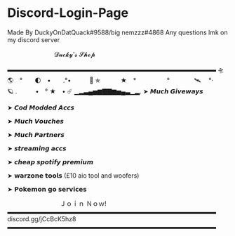 # Discord-Login-Page
Made By DuckyOnDatQuack#9588/big nemzzz#4868
Any questions lmk on my discord server

ㅤㅤㅤㅤㅤㅤㅤㅤ                   𝓓𝓾𝓬𝓴𝔂'𝓼 𝓢𝓱𝓸𝓹

▬▬▬▬▬▬▬▬▬▬▬▬▬▬▬▬▬▬▬▬▬▬▬▬▬▬▬▬▬▬▬▬▬▬
🛸　　　 　🌎　°　　🌓　•　　.°•　　　🚀 ✯
　　　★　*　　　　　°　　　　🛰️ 　°·　　                           🪐
.　　　•　° ★　•  ☄️
▁▂▃▄▅▆▇▇▆▅▄▃▁▂.
➤ 𝙈𝙪𝙘𝙝 𝙂𝙞𝙫𝙚𝙬𝙖𝙮𝙨

➤ 𝘾𝙤𝙙 𝙈𝙤𝙙𝙙𝙚𝙙 𝘼𝙘𝙘𝙨

➤ 𝙈𝙪𝙘𝙝 𝙑𝙤𝙪𝙘𝙝𝙚𝙨

➤ 𝙈𝙪𝙘𝙝 𝙋𝙖𝙧𝙩𝙣𝙚𝙧𝙨

➤ 𝙨𝙩𝙧𝙚𝙖𝙢𝙞𝙣𝙜 𝙖𝙘𝙘𝙨

➤ 𝙘𝙝𝙚𝙖𝙥 𝙨𝙥𝙤𝙩𝙞𝙛𝙮 𝙥𝙧𝙚𝙢𝙞𝙪𝙢

➤ 𝘄𝗮𝗿𝘇𝗼𝗻𝗲 𝘁𝗼𝗼𝗹𝘀 (£10 aio tool and woofers)

➤ 𝗣𝗼𝗸𝗲𝗺𝗼𝗻 𝗴𝗼 𝘀𝗲𝗿𝘃𝗶𝗰𝗲𝘀

ㅤㅤㅤㅤㅤㅤㅤㅤㅤ                  Ｊｏｉｎ Ｎｏｗ!
▬▬▬▬▬▬▬▬▬▬▬▬▬▬▬▬▬▬▬▬▬▬▬▬▬▬▬▬▬▬▬▬▬▬
 discord.gg/jCcBcK5hz8
▬▬▬▬▬▬▬▬▬▬▬▬▬▬▬▬▬▬▬▬▬▬▬▬▬▬▬▬▬▬▬▬▬▬

